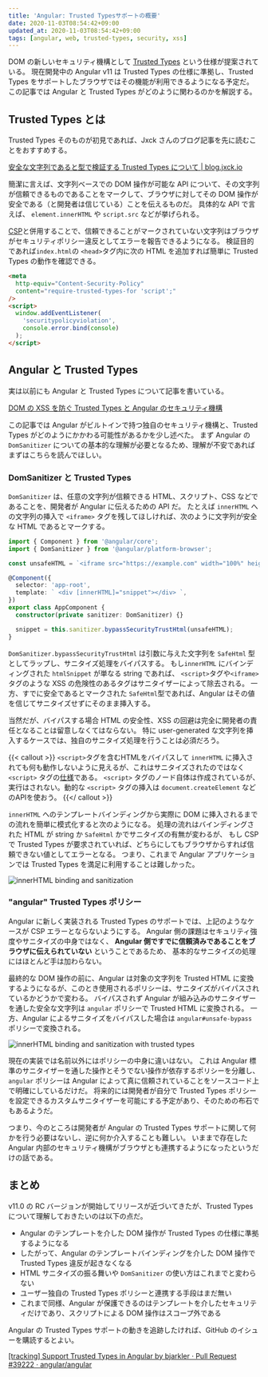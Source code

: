 ```yaml
---
title: 'Angular: Trusted Typesサポートの概要'
date: 2020-11-03T08:54:42+09:00
updated_at: 2020-11-03T08:54:42+09:00
tags: [angular, web, trusted-types, security, xss]
---
```


DOM の新しいセキュリティ機構として [Trusted Types][] という仕様が提案されている。
現在開発中の Angular v11 は Trusted Types の仕様に準拠し、Trusted Types をサポートしたブラウザではその機能が利用できるようになる予定だ。
この記事では Angular と Trusted Types がどのように関わるのかを解説する。

## Trusted Types とは

Trusted Types そのものが初見であれば、Jxck さんのブログ記事を先に読むことをおすすめする。

[安全な文字列であると型で検証する Trusted Types について \| blog\.jxck\.io](https://blog.jxck.io/entries/2019-01-27/trusted-types.html)

簡潔に言えば、文字列ベースでの DOM 操作が可能な API について、その文字列が信頼できるものであることをマークして、ブラウザに対してその DOM 操作が安全である（と開発者は信じている）ことを伝えるものだ。
具体的な API で言えば、 `element.innerHTML` や `script.src` などが挙げられる。

[CSP][]と併用することで、信頼できることがマークされていない文字列はブラウザがセキュリティポリシー違反としてエラーを報告できるようになる。
検証目的であれば`index.html`の `<head>`タグ内に次の HTML を追加すれば簡単に Trusted Types の動作を確認できる。

```html
<meta
  http-equiv="Content-Security-Policy"
  content="require-trusted-types-for 'script';"
/>
<script>
  window.addEventListener(
    'securitypolicyviolation',
    console.error.bind(console)
  );
</script>
```

## Angular と Trusted Types

実は以前にも Angular と Trusted Types について記事を書いている。

[DOM の XSS を防ぐ Trusted Types と Angular のセキュリティ機構](/2019/05/trusted-types-and-angular-security/)

この記事では Angular がビルトインで持つ独自のセキュリティ機構と、Trusted Types がどのようにかかわる可能性があるかを少し述べた。
まず Angular の `DomSanitizer` についての基本的な理解が必要となるため、理解が不安であればまずはこちらを読んでほしい。

### DomSanitizer と Trusted Types

`DomSanitizer` は、任意の文字列が信頼できる HTML、スクリプト、CSS などであることを、開発者が Angular に伝えるための API だ。
たとえば `innerHTML` への文字列の挿入で `<iframe>` タグを残してほしければ、次のように文字列が安全な HTML であるとマークする。

```ts
import { Component } from '@angular/core';
import { DomSanitizer } from '@angular/platform-browser';

const unsafeHTML = `<iframe src="https://example.com" width="100%" height="500"></iframe>`;

@Component({
  selector: 'app-root',
  template: ` <div [innerHTML]="snippet"></div> `,
})
export class AppComponent {
  constructor(private sanitizer: DomSanitizer) {}

  snippet = this.sanitizer.bypassSecurityTrustHtml(unsafeHTML);
}
```

`DomSanitizer.bypassSecurityTrustHtml` は引数に与えた文字列を `SafeHtml` 型としてラップし、サニタイズ処理をバイパスする。
もし`innerHTML` にバインディングされた `htmlSnippet` が単なる string であれば、
`<script>`タグや`<iframe>`タグのような XSS の危険性のあるタグはサニタイザーによって除去される。
一方、すでに安全であるとマークされた `SafeHtml`型であれば、Angular はその値を信じてサニタイズせずにそのまま挿入する。

当然だが、バイパスする場合 HTML の安全性、XSS の回避は完全に開発者の責任となることは留意しなくてはならない。
特に user-generated な文字列を挿入するケースでは、独自のサニタイズ処理を行うことは必須だろう。

{{< callout >}}
`<script>`タグを含むHTMLをバイパスして `innerHTML` に挿入されても何も動作しないように見えるが、これはサニタイズされたのではなく `<script>` タグの[仕様](https://www.w3.org/TR/2014/REC-html5-20141028/scripting-1.html#the-script-element)である。
`<script>` タグのノード自体は作成されているが、実行はされない。動的な `<script>` タグの挿入は `document.createElement` などのAPIを使おう。
{{</ callout >}}

`innerHTML` へのテンプレートバインディングから実際に DOM に挿入されるまでの流れを簡単に模式化すると次のようになる。
処理の流れはバインディングされた HTML が string か `SafeHtml` かでサニタイズの有無が変わるが、
もし CSP で Trusted Types が要求されていれば、どちらにしてもブラウザからすれば信頼できない値としてエラーとなる。
つまり、これまで Angular アプリケーションでは Trusted Types を満足に利用することは難しかった。

![innerHTML binding and sanitization](/img/angular-trusted-types/2020-11-03T11-26-13.png)

### "angular" Trusted Types ポリシー

Angular に新しく実装される Trusted Types のサポートでは、上記のようなケースが CSP エラーとならないようにする。
Angular 側の課題はセキュリティ強度やサニタイズの中身ではなく、 **Angular 側ですでに信頼済みであることをブラウザに伝えられていない** ということであるため、
基本的なサニタイズの処理にはほとんど手は加わらない。

最終的な DOM 操作の前に、Angular は対象の文字列を Trusted HTML に変換するようになるが、このとき使用されるポリシーは、サニタイズがバイパスされているかどうかで変わる。
バイパスされず Angular が組み込みのサニタイザーを通した安全な文字列は `angular` ポリシーで Trusted HTML に変換される。
一方、Angular によるサニタイズをバイパスした場合は `angular#unsafe-bypass` ポリシーで変換される。

![innerHTML binding and sanitization with trusted types](/img/angular-trusted-types/2020-11-03T11-43-43.png)

現在の実装では名前以外にはポリシーの中身に違いはない。
これは Angular 標準のサニタイザーを通した操作とそうでない操作が依存するポリシーを分離し、`angular` ポリシーは Angular によって真に信頼されていることをソースコード上で明確にしているだけだ。
将来的には開発者が自分で Trusted Types ポリシーを設定できるカスタムサニタイザーを可能にする予定があり、そのための布石でもあるようだ。

つまり、今のところは開発者が Angular の Trusted Types サポートに関して何かを行う必要はないし、逆に何か介入することも難しい。
いままで存在した Angular 内部のセキュリティ機構がブラウザとも連携するようになったというだけの話である。

## まとめ

v11.0 の RC バージョンが開始してリリースが近づいてきたが、Trusted Types について理解しておきたいのは以下の点だ。

- Angular のテンプレートを介した DOM 操作が Trusted Types の仕様に準拠するようになる
- したがって、Angular のテンプレートバインディングを介した DOM 操作で Trusted Types 違反が起きなくなる
- HTML サニタイズの振る舞いや `DomSanitizer` の使い方はこれまでと変わらない
- ユーザー独自の Trusted Types ポリシーと連携する手段はまだ無い
- これまで同様、Angular が保護できるのはテンプレートを介したセキュリティだけであり、スクリプトによる DOM 操作はスコープ外である

Angular の Trusted Types サポートの動きを追跡したければ、GitHub のイシューを購読するとよい。

[\[tracking\] Support Trusted Types in Angular by bjarkler · Pull Request \#39222 · angular/angular](https://github.com/angular/angular/pull/39222)

[trusted types]: https://web.dev/trusted-types
[csp]: https://developer.mozilla.org/ja/docs/Web/HTTP/CSP
